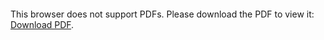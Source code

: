 <object data="christ-in-song/CIS1908pdfs/458.pdf" type="application/pdf" width="100%" height="1024px">
    <embed src="christ-in-song/CIS1908pdfs/458.pdf">
        <p>This browser does not support PDFs. Please download the PDF to view it: <a href="christ-in-song/CIS1908pdfs/458.pdf">Download PDF</a>.</p>
    </embed>
</object>
